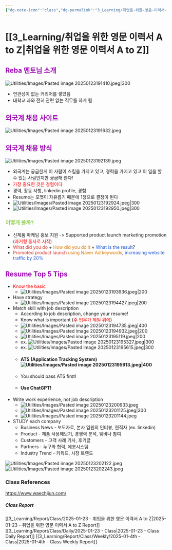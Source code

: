 ```yaml
---
{"dg-note-icon":"class","dg-permalink":"3_Learning/취업을-위한-영문-이력서-A-to-Z","created-date":"2025-01-23 7:04:42 pm","date":"2025-01-23","type":"class","tags":["class"],"aliases":null,"name":"취업을 위한 영문 이력서 A to Z","courseName":"취업을 위한 영문 이력서 A to Z","dg-publish":true,"permalink":"/3_Learning/취업을-위한-영문-이력서-A-to-Z/","dgPassFrontmatter":true,"noteIcon":"class"}
---
```



# [[3_Learning/취업을 위한 영문 이력서 A to Z\|취업을 위한 영문 이력서 A to Z]]

## <font color="#9d0ab3">Reba 멘토님 소개</font>
![Utilities/Images/Pasted image 20250123191410.jpeg|300](/img/user/Utilities/Images/Pasted%20image%2020250123191410.jpeg)
- 연관성이 없는 커리어를 쌓았음
- 대학교 과와 전혀 관련 없는 직무를 하게 됨

## <font color="#9d0ab3">외국계 채용 사이트</font>
![Utilities/Images/Pasted image 20250123191632.jpeg](/img/user/Utilities/Images/Pasted%20image%2020250123191632.jpeg)

## <font color="#9d0ab3">외국계 채용 방식</font>
![Utilities/Images/Pasted image 20250123192139.jpeg](/img/user/Utilities/Images/Pasted%20image%2020250123192139.jpeg)
- 외국계는 궁금한게 이 사람이 스킬을 가지고 있고, 경력을 가지고 있고 이 일을 할 수 있는 사람인지만 궁금해 한다!
- <font color="#ff0000">가장 중요한 것은 경험이다</font>
- 경력, 활동 사항, linkedin profile, 경험
- Resume는 포맷이 자유롭기 때문에 1장으로 결정이 된다
- ![Utilities/Images/Pasted image 20250123192924.jpeg|300](/img/user/Utilities/Images/Pasted%20image%2020250123192924.jpeg)
- ![Utilities/Images/Pasted image 20250123192950.jpeg|300](/img/user/Utilities/Images/Pasted%20image%2020250123192950.jpeg)

### <font color="#92d050">어떻게 쓸까?</font>
- 신제품 마케팅 홍보 지원 -> Supported product launch marketing promotion (<font color="#ff0000">과거형 동사로 시작</font>)
- <font color="#d83931">What did you do</font> + <font color="#de7802">How did you do it</font> + <font color="#245bdb">What is the result</font>?
- <font color="#d83931">Promoted product launch</font> <font color="#de7802">using Naver Ad keywords</font>, <font color="#245bdb">increasing website traffic by 20%</font>

## <font color="#9d0ab3">Resume Top 5 Tips</font>
- <font color="#ff0000">Know the basic</font>
	- ![Utilities/Images/Pasted image 20250123193936.jpeg|200](/img/user/Utilities/Images/Pasted%20image%2020250123193936.jpeg)
- Have strategy
	- ![Utilities/Images/Pasted image 20250123194427.jpeg|200](/img/user/Utilities/Images/Pasted%20image%2020250123194427.jpeg)
- Match skill with job description
	- According to job description, change your resume! 
	- Know what is important (<font color="#ff0000">주 업무가 제일 위에</font>)
	- ![Utilities/Images/Pasted image 20250123194735.jpeg|400](/img/user/Utilities/Images/Pasted%20image%2020250123194735.jpeg)
	- ![Utilities/Images/Pasted image 20250123194932.jpeg|200](/img/user/Utilities/Images/Pasted%20image%2020250123194932.jpeg)
	- ![Utilities/Images/Pasted image 20250123195119.jpeg|200](/img/user/Utilities/Images/Pasted%20image%2020250123195119.jpeg)
	- ex. ![Utilities/Images/Pasted image 20250123195327.jpeg|300](/img/user/Utilities/Images/Pasted%20image%2020250123195327.jpeg)
	- ex. ![Utilities/Images/Pasted image 20250123195615.jpeg|300](/img/user/Utilities/Images/Pasted%20image%2020250123195615.jpeg)
	- #### ATS (Application Tracking System)![Utilities/Images/Pasted image 20250123195913.jpeg|400](/img/user/Utilities/Images/Pasted%20image%2020250123195913.jpeg)
	- You should pass ATS first! 
	- #### Use ChatGPT!
- Write work experience, not job description
	- ![Utilities/Images/Pasted image 20250123200933.jpeg](/img/user/Utilities/Images/Pasted%20image%2020250123200933.jpeg)
	- ![Utilities/Images/Pasted image 20250123201125.jpeg|300](/img/user/Utilities/Images/Pasted%20image%2020250123201125.jpeg)
	- ![Utilities/Images/Pasted image 20250123201144.jpeg](/img/user/Utilities/Images/Pasted%20image%2020250123201144.jpeg)
- STUDY each company
	- Business News - 보도자료, 본사 임원의 인터뷰, 현직자 (ex. linkedin)
	- Product - 제품 사용해보기, 경쟁력 분석, 웨비나 참여
	- Customers - 고객 사례 기사, 후기글
	- Partners - 누구와 협력, 에코시스템
	- Industry Trend - 키워드, 시장 트렌드

![Utilities/Images/Pasted image 20250123202122.jpeg](/img/user/Utilities/Images/Pasted%20image%2020250123202122.jpeg)
![Utilities/Images/Pasted image 20250123202243.jpeg](/img/user/Utilities/Images/Pasted%20image%2020250123202243.jpeg)






### Class References
https://www.waechijun.com/
##### Class Report
[[3_Learning/Report/Class/2025-01-23 - 취업을 위한 영문 이력서 A to Z\|2025-01-23 - 취업을 위한 영문 이력서 A to Z Report]]
[[3_Learning/Report/Class/Daily/2025-01-23 - Class\|2025-01-23 - Class Daily Report]]
[[3_Learning/Report/Class/Weekly/2025-01-4th - Class\|2025-01-4th - Class Weekly Report]]





